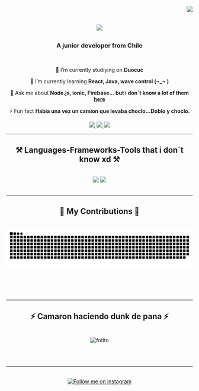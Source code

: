 <img align="right" src="https://visitor-badge.laobi.icu/badge?page_id=salesp07.salesp07" />

<h1 align="center">
    <img src="https://readme-typing-svg.herokuapp.com/?font=Righteous&size=35&center=true&vCenter=true&width=500&height=70&duration=4000&lines=Hi+There!+👾;+I'm+Joaquin+Galarce!;" />
</h1>

<h3 align="center">A junior developer from Chile</h3>

<br/>

<div align="center">
 
 🔭 I’m currently studiying on **Duocuc**
 
 🌱 I’m currently learning **React, Java, wave control (¬_¬ )**

💬 Ask me about **Node.js, ionic, Firebase... but i don´t know a lot of them [here]()**

⚡ Fun fact **Habia una vez un camion que levaba choclo...Doblo y choclo.**

 </div>
 
<div align="center"> 
  <a href="mailto:joa.galarce@duocuc.cl">
    <img src="https://img.shields.io/badge/Gmail-333333?style=for-the-badge&logo=gmail&logoColor=red" />
  </a>
  <a href="https://cl.linkedin.com/in/joaqu%C3%ADn-galarce-n%C3%BA%C3%B1ez-03aaa7251" target="_blank">
    <img src="https://img.shields.io/badge/LinkedIn-0077B5?style=for-the-badge&logo=linkedin&logoColor=white" target="_blank" />
  </a>
  <a href="https://github.com/Jaco1416" target="_blank">
     <img src="https://img.shields.io/badge/Portfolio-FF5722?style=for-the-badge&logo=todoist&logoColor=white" target="_blank" /> <!-- sqlite, safari, google-chrome are other good icon options -->
  </a>
</div>

 <hr/>
 
<h2 align="center">⚒️ Languages-Frameworks-Tools that i don´t know xd ⚒️</h2>
<br/>
<div align="center">
    <img src="https://skillicons.dev/icons?i=react,bootstrap,html,css,vscode,github,tailwind,git" />
    <img src="https://skillicons.dev/icons?i=nodejs,python,javascript,typescript,express,firebase,mongodb,c,java,nextjs,mysql,flask" /><br>
</div>

<br/>
<hr/>

<div align="center">
  <h2>🐍 My Contributions 🐍</h2>
  <br>
  <img alt="snake eating my contributions" src="https://raw.githubusercontent.com/salesp07/salesp07/output/github-contribution-grid-snake.svg" />
  
  <br/><br/><br/>
</div>

<hr/>

<h2 align="center">⚡ Camaron haciendo dunk de pana ⚡</h2>
<br>
<div align=center>

<img alt="fotito" src="https://images3.memedroid.com/images/UPLOADED29/65905a081ce0a.jpeg"/>

<br/><br/>

<hr/>

<br/>

<div align="center">
<a href='https://www.instagram.com/jaconchetumare/' target='_blank'><img height='64' style='border:0px;height:64px;' src='https://storage.ko-fi.com/cdn/kofi1.png?v=3' border='0' alt='Follow me on instagram' /></a>
</div>

<br/>
